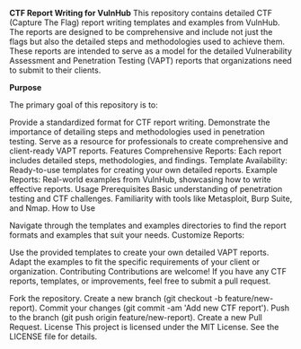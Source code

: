 **CTF Report Writing for VulnHub**
This repository contains detailed CTF (Capture The Flag) report writing templates and examples from VulnHub. The reports are designed to be comprehensive and include not just the flags but also the detailed steps and methodologies used to achieve them. These reports are intended to serve as a model for the detailed Vulnerability Assessment and Penetration Testing (VAPT) reports that organizations need to submit to their clients.


**Purpose**

The primary goal of this repository is to:

Provide a standardized format for CTF report writing.
Demonstrate the importance of detailing steps and methodologies used in penetration testing.
Serve as a resource for professionals to create comprehensive and client-ready VAPT reports.
Features
Comprehensive Reports: Each report includes detailed steps, methodologies, and findings.
Template Availability: Ready-to-use templates for creating your own detailed reports.
Example Reports: Real-world examples from VulnHub, showcasing how to write effective reports.
Usage
Prerequisites
Basic understanding of penetration testing and CTF challenges.
Familiarity with tools like Metasploit, Burp Suite, and Nmap.
How to Use

Navigate through the templates and examples directories to find the report formats and examples that suit your needs.
Customize Reports:

Use the provided templates to create your own detailed VAPT reports.
Adapt the examples to fit the specific requirements of your client or organization.
Contributing
Contributions are welcome! If you have any CTF reports, templates, or improvements, feel free to submit a pull request.

Fork the repository.
Create a new branch (git checkout -b feature/new-report).
Commit your changes (git commit -am 'Add new CTF report').
Push to the branch (git push origin feature/new-report).
Create a new Pull Request.
License
This project is licensed under the MIT License. See the LICENSE file for details.
